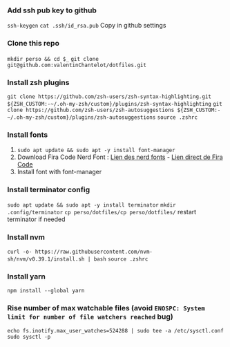 ### Add ssh pub key to github

`ssh-keygen`
`cat .ssh/id_rsa.pub`
Copy in github settings

### Clone this repo

`mkdir perso && cd $_`
`git clone git@github.com:valentinChantelot/dotfiles.git`

### Install zsh plugins

`git clone https://github.com/zsh-users/zsh-syntax-highlighting.git ${ZSH_CUSTOM:-~/.oh-my-zsh/custom}/plugins/zsh-syntax-highlighting`
`git clone https://github.com/zsh-users/zsh-autosuggestions ${ZSH_CUSTOM:-~/.oh-my-zsh/custom}/plugins/zsh-autosuggestions`
`source .zshrc`

### Install fonts

1. `sudo apt update && sudo apt -y install font-manager`
2. Download Fira Code Nerd Font : [Lien des nerd fonts](https://www.nerdfonts.com/font-downloads) - [Lien direct de Fira Code](https://github.com/ryanoasis/nerd-fonts/releases/download/v2.2.2/FiraCode.zip)
3. Install font with font-manager

### Install terminator config

`sudo apt update && sudo apt -y install terminator`
`mkdir .config/terminator`
`cp perso/dotfiles/cp perso/dotfiles/`
restart terminator if needed

### Install nvm

`curl -o- https://raw.githubusercontent.com/nvm-sh/nvm/v0.39.1/install.sh | bash`
`source .zshrc`

### Install yarn

`npm install --global yarn`

### Rise number of max watchable files (avoid `ENOSPC: System limit for number of file watchers reached` bug)

`echo fs.inotify.max_user_watches=524288 | sudo tee -a /etc/sysctl.conf`
`sudo sysctl -p`
